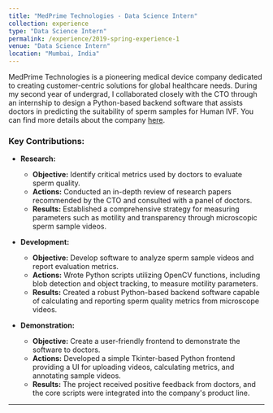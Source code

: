```yaml
---
title: "MedPrime Technologies - Data Science Intern"
collection: experience
type: "Data Science Intern"
permalink: /experience/2019-spring-experience-1
venue: "Data Science Intern"
location: "Mumbai, India"
---
```


MedPrime Technologies is a pioneering medical device company dedicated to creating customer-centric solutions for global healthcare needs. During my second year of undergrad, I collaborated closely with the CTO through an internship to design a Python-based backend software that assists doctors in predicting the suitability of sperm samples for Human IVF. You can find more details about the company [here](https://www.medprimetech.com/).

### Key Contributions:

* **Research:**
  - **Objective:** Identify critical metrics used by doctors to evaluate sperm quality.
  - **Actions:** Conducted an in-depth review of research papers recommended by the CTO and consulted with a panel of doctors.
  - **Results:** Established a comprehensive strategy for measuring parameters such as motility and transparency through microscopic sperm sample videos.

* **Development:**
  - **Objective:** Develop software to analyze sperm sample videos and report evaluation metrics.
  - **Actions:** Wrote Python scripts utilizing OpenCV functions, including blob detection and object tracking, to measure motility parameters.
  - **Results:** Created a robust Python-based backend software capable of calculating and reporting sperm quality metrics from microscope videos.

* **Demonstration:**
  - **Objective:** Create a user-friendly frontend to demonstrate the software to doctors.
  - **Actions:** Developed a simple Tkinter-based Python frontend providing a UI for uploading videos, calculating metrics, and annotating sample videos.
  - **Results:** The project received positive feedback from doctors, and the core scripts were integrated into the company's product line.

---
